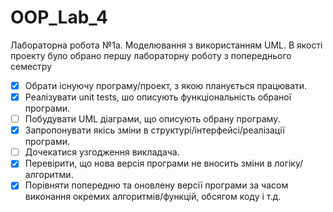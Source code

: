 # OOP_Lab_4
Лабораторна робота №1a. 
Моделювання з використанням UML. 
В якості проекту було обрано першу лабораторну роботу з попереднього семестру

- [X] Обрати існуючу програму/проект, з якою планується працювати.
- [X] Реалізувати unit tests, шо описують функціональність обраної програми.
- [ ] Побудувати UML діаграми, що описують обрану програму.
- [X] Запропонувати якісь зміни в структурі/інтерфейсі/реалізації програми.
- [ ] Дочекатися узгодження викладача.
- [X] Перевірити, що нова версія програми не вносить зміни в логіку/алгоритми.
- [X] Порівняти попередню та оновлену версії програми за часом виконання окремих алгоритмів/функцій, обсягом коду і т.д.
